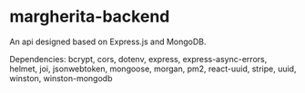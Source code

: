 # margherita-backend
An api designed based on Express.js and MongoDB.

Dependencies: bcrypt, cors, dotenv, express, express-async-errors, helmet, joi, jsonwebtoken, mongoose, morgan, pm2, react-uuid, stripe, uuid, winston, winston-mongodb